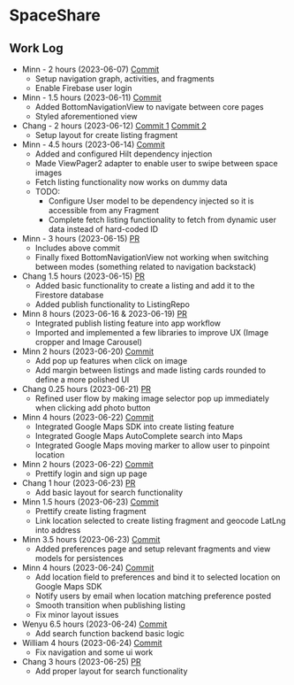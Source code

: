 # SpaceShare

## Work Log

* Minn - 2 hours (2023-06-07) [Commit](https://github.com/jimmyfong0/SpaceShare/commit/f109ce53629aae603deb0c328f073f2243ca8684)
  + Setup navigation graph, activities, and fragments
  + Enable Firebase user login
* Minn - 1.5 hours (2023-06-11) [Commit](https://github.com/jimmyfong0/SpaceShare/commit/37615e8fb5807da3e3a38e14798c2ed30593bea4)
  + Added BottomNavigationView to navigate between core pages
  + Styled aforementioned view
* Chang - 2 hours (2023-06-12) [Commit 1](https://github.com/jimmyfong0/SpaceShare/commit/05d7b2810d8050da3f0b95ffc49db9d35c58ce94) [Commit 2](https://github.com/jimmyfong0/SpaceShare/commit/d74179e650e1ebb612b487eed324bc8b970b42ca)
  + Setup layout for create listing fragment
* Minn - 4.5 hours (2023-06-14) [Commit](https://github.com/jimmyfong0/SpaceShare/commit/143493acaf942af6fc6fb7b51004cbc120dc3c34)
  + Added and configured Hilt dependency injection
  + Made ViewPager2 adapter to enable user to swipe between space images
  + Fetch listing functionality now works on dummy data
  + TODO:
    * Configure User model to be dependency injected so it is accessible from any Fragment
    * Complete fetch listing functionality to fetch from dynamic user data instead of hard-coded ID
* Minn - 3 hours (2023-06-15) [PR](https://github.com/zhi-minn/SpaceShare/pull/1)
  + Includes above commit
  + Finally fixed BottomNavigationView not working when switching between modes (something related to navigation backstack)
* Chang 1.5 hours (2023-06-15) [PR](https://github.com/zhi-minn/SpaceShare/pull/2)
  + Added basic functionality to create a listing and add it to the Firestore database
  + Added publish functionality to ListingRepo
* Minn 8 hours (2023-06-16 & 2023-06-19) [PR](https://github.com/zhi-minn/SpaceShare/pull/4)
  + Integrated publish listing feature into app workflow
  + Imported and implemented a few libraries to improve UX (Image cropper and Image Carousel)
* Minn 2 hours (2023-06-20) [Commit](https://github.com/zhi-minn/SpaceShare/commit/afe103dff8eb470131625dc7ee3822b25fd18c17)
  + Add pop up features when click on image
  + Add margin between listings and made listing cards rounded to define a more polished UI
* Chang 0.25 hours (2023-06-21) [PR](https://github.com/zhi-minn/SpaceShare/pull/7)
  + Refined user flow by making image selector pop up immediately when clicking add photo button
* Minn 4 hours (2023-06-22) [Commit](https://github.com/zhi-minn/SpaceShare/commit/bf48ab35e41d3e4afb1cc6b549f6f23f465c3f0b)
  * Integrated Google Maps SDK into create listing feature
  * Integrated Google Maps AutoComplete search into Maps
  * Integrated Google Maps moving marker to allow user to pinpoint location
* Minn 2 hours (2023-06-22) [Commit](https://github.com/zhi-minn/SpaceShare/commit/3f114b2e3dea51586535340a63d202420138b62a)
  + Prettify login and sign up page
* Chang 1 hour (2023-06-23) [PR](https://github.com/zhi-minn/SpaceShare/pull/10)
  + Add basic layout for search functionality 
* Minn 1.5 hours (2023-06-23) [Commit](https://github.com/zhi-minn/SpaceShare/commit/f6474ac38fe34e505611876f46784e3e57773eeb)
  + Prettify create listing fragment
  + Link location selected to create listing fragment and geocode LatLng into address
* Minn 3.5 hours (2023-06-23) [Commit](https://github.com/zhi-minn/SpaceShare/commit/99f26037052ae3d4a3b8ae67a5d3df1b11201ce4)
  + Added preferences page and setup relevant fragments and view models for persistences
* Minn 4 hours (2023-06-24) [Commit](https://github.com/zhi-minn/SpaceShare/commit/69bc5cbb51395490d0d53e8e012257a18876dc87)
  + Add location field to preferences and bind it to selected location on Google Maps SDK
  + Notify users by email when location matching preference posted
  + Smooth transition when publishing listing
  + Fix minor layout issues
* Wenyu 6.5 hours (2023-06-24) [Commit](https://github.com/zhi-minn/SpaceShare/commit/5dd65c145d37174ee481fb2a321a23c7dad34d33)
  + Add search function backend basic logic
* William 4 hours (2023-06-24) [Commit](https://github.com/zhi-minn/SpaceShare/commit/592a4a40a51642cbec2361ea6105ec8615ea6d90)
  + Fix navigation and some ui work
* Chang 3 hours (2023-06-25) [PR](https://github.com/zhi-minn/SpaceShare/pull/12)
  + Add proper layout for search functionality
